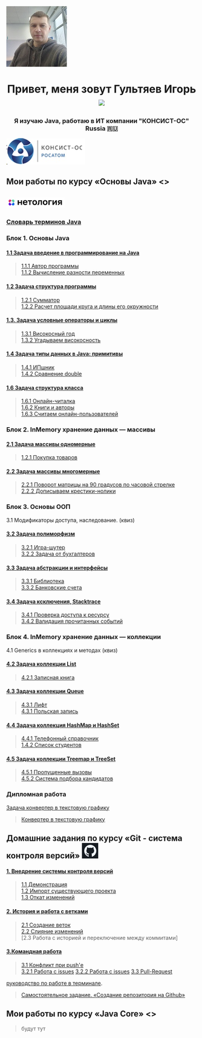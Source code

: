 
<img src="./img/photo.jpg" alt="альтернативный текст">


<h1 align="center">Привет, меня зовут Гультяев Игорь</a> 
<img src="https://github.com/blackcater/blackcater/raw/main/images/Hi.gif" height="32"/></h1>
<h3 align="center">Я изучаю Java, работаю в ИТ компании "КОНСИСТ-ОС" Russia 🇷🇺</h3> <img src="./img/лого.jpg" alt="Консист">


## Мои работы по курсу «Основы Java» <>
## <img src="./img/netology.jpg" alt="Нетология">
### [Словарь терминов Java](https://github.com/netology-code/java-homeworks/blob/master/java_glossary.md)

### Блок 1. Основы Java


#### [1.1 	Задача введение в программирование на Java](https://github.com/IgorGultyaev/java-homeworks/tree/master/introduction)

> [1.1.1 Автор программы](https://replit.com/@IgorGul1/NetologyJavaTasks11#Main.java)    
> [1.1.2 Вычисление разности переменных](https://replit.com/@IgorGul1/NetologyJavaTasks12#Main.java)  



#### [1.2	Задача структура программы](https://github.com/IgorGultyaev/java-homeworks/tree/master/program-structure)

> [1.2.1 Сумматор](https://replit.com/@IgorGul1/NetologyJavaTasks21#Main.java)  
> [1.2.2 Расчет площади круга и длины его окружности](https://replit.com/@IgorGul1/NetologyJavaTasks22#Main.java)  

#### [1.3.   Задача условные операторы и циклы](https://github.com/IgorGultyaev/java-homeworks/tree/master/conditional-statements-cycles)

> [1.3.1 Високосный год](https://replit.com/@IgorGul1/NetologyJavaTasks131#Main.java)  
> [1.3.2 Угадываем високосность](https://replit.com/@IgorGul1/NetologyJavaTasks132)  
 
#### [1.4	Задача типы данных в Java: примитивы](https://github.com/IgorGultyaev/java-homeworks/tree/master/primitive-types)

> [1.4.1 ИПшник](https://replit.com/@IgorGul1/NrtologyJavaTasks141#Main.java)  
> [1.4.2 Сравнение double](https://replit.com/@IgorGul1/NrtologyJavaTasks142)  


#### [1.6	Задача структура класса](https://github.com/IgorGultyaev/java-homeworks/tree/master/class-structure)

> [1.6.1 Онлайн-читалка](https://replit.com/@IgorGul1/main161#Main.java)  
> [1.6.2 Книги и авторы](https://replit.com/@IgorGul1/main162#Main.java)  
> [1.6.3 Считаем онлайн-пользователей](https://replit.com/@IgorGul1/main163#Main.java)  



### Блок 2. InMemory хранение данных — массивы

#### [2.1	Задача массивы одномерные](https://github.com/IgorGultyaev/java-homeworks/tree/master/one-dimensional-array)

> [1.2.1 Покупка товаров](https://replit.com/@IgorGul1/NetologyJavaTasks211)  


#### [2.2	Задача массивы многомерные](https://github.com/IgorGultyaev/java-homeworks/tree/master/multidimensional-array)

> [2.2.1 Поворот матрицы на 90 градусов по часовой стрелке](https://github.com/IgorGultyaev/netologyTasks-2-2-1)  
> [2.2.2 Дописываем крестики-нолики](https://github.com/IgorGultyaev/netologyTasks-2-2-2)  


### Блок 3. Основы ООП

3.1	Модификаторы доступа, наследование. (квиз)	

#### [3.2	Задача полиморфизм](https://github.com/IgorGultyaev/java-homeworks/tree/master/polymorphism)

> [3.2.1 Игра-шутер](https://github.com/IgorGultyaev/polymorphisn-weapons)  
> [3.2.2 Задача от бухгалтеров](https://github.com/IgorGultyaev/polymorphism-netology-3-2-2)  


#### [3.3	Задача абстракции и интерфейсы](https://github.com/IgorGultyaev/java-homeworks/tree/master/abstractions-interfaces)

> [3.3.1 Библиотека](https://github.com/IgorGultyaev/Library)  
> [3.3.2 Банковские счета](https://github.com/IgorGultyaev/BankAccounts)  


#### [3.4	Задача ксключения, Stacktrace](https://github.com/IgorGultyaev/java-homeworks/tree/master/exceptions)

> [3.4.1 Проверка доступа к ресурсу](https://github.com/IgorGultyaev/CheckingAccess)  
> [3.4.2 Валидация прочитанных событий](https://github.com/IgorGultyaev/EventValidation)


### Блок 4. InMemory хранение данных — коллекции

4.1 Generics в коллекциях и методах (квиз)

#### [4.2	Задача коллекции List](https://github.com/IgorGultyaev/java-homeworks/tree/master/list)

> [4.2.1 Записная книга](https://github.com/IgorGultyaev/Notebook)  

#### [4.3	Задача коллекции Queue](https://github.com/IgorGultyaev/java-homeworks/tree/5.1/queue)

> [4.3.1 Лифт](https://github.com/IgorGultyaev/Elevator)  
> [4.3.1 Польская запись](https://github.com/IgorGultyaev/PolishNotation)


#### [4.4	Задача коллекция HashMap и HashSet](https://github.com/IgorGultyaev/java-homeworks/tree/master/hash-collections)

> [4.4.1 Телефонный справочник](https://github.com/IgorGultyaev/PhoneBook)  
> [1.4.2 Список студентов](https://github.com/IgorGultyaev/StudentsList)


#### [4.5	Задача коллекции Treemap и TreeSet](https://github.com/IgorGultyaev/java-homeworks/tree/master/tree-collections)

> [4.5.1 Пропущенные вызовы](https://github.com/IgorGultyaev/MS)  
> [4.5.2 Система подбора кандидатов](https://github.com/IgorGultyaev/HumanResourcesRecruiting)


### Дипломная работа
[Задача конвертер в текстовую графику](https://github.com/IgorGultyaev/java-diplom)  
> [Конвертер в текстовую графику](https://github.com/IgorGultyaev/java-diplom)


## Домашние задания по курсу «Git - система контроля версий» <img src="./img/git.jpg" alt="Git">

#### [1.  Внедрение системы контроля версий](https://github.com/IgorGultyaev/git-homeworks/tree/master/introduction)

> [1.1 Демонстрация](https://github.com/IgorGultyaev/NeuroStartUp)  
> [1.2 Импорт существующего проекта](https://github.com/IgorGultyaev/NeuroStartUp.git)  
> [1.3 Откат изменений](https://github.com/IgorGultyaev/NeuroStartUpRevent)  


#### [2. История и работа с ветками](https://github.com/IgorGultyaev/git-homeworks/tree/master/branch)

> [2.1 Создание веток](https://github.com/IgorGultyaev/NeuroStartUpBranch)  
> [2.2 Слияние изменений](https://github.com/IgorGultyaev/NeuroStartUp2)  
> [2.3 Работа с историей и переключение между коммитами] 



#### [3.Командная работа](https://github.com/IgorGultyaev/git-homeworks/tree/master/remote)

> [3.1 Конфликт при push'е](https://github.com/IgorGultyaev/NeuroStartUp2)  
> [3.2.1 Работа с issues](https://github.com/netology-code/git-homeworks-neuro-issues/issues/8360)
> [3.2.2 Работа с issues](https://github.com/netology-code/git-homeworks-neuro-issues/issues/8361)
> [3.3 Pull-Request](https://github.com/IgorGultyaev/git-homeworks-neuro-fork.git)  


[руководство по работе в терминале](https://github.com/netology-code/guides/blob/master/git-terminal/git-terminal.md).

> [Самостоятельное задание. «Создание репозитория на Github»](https://github.com/IgorGultyaev/Resume#readme)

## Мои работы по курсу «Java Core» <> 
 >  будут тут



